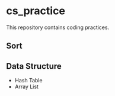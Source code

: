 # cs_practice
This repository contains coding practices.

## Sort

## Data Structure
- Hash Table
- Array List
